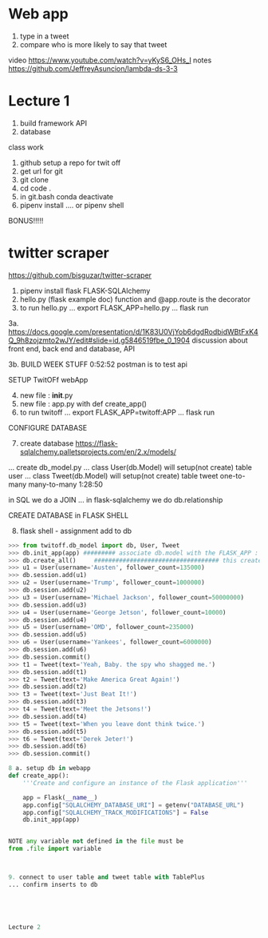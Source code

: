 # Web app
1. type in a tweet
2. compare who is more likely to say that tweet


video https://www.youtube.com/watch?v=yKyS6_OHs_I
notes https://github.com/JeffreyAsuncion/lambda-ds-3-3
# Lecture 1       
1. build framework API
2. database

class work

1. github setup a repo for twit off
2. get url for git
3. git clone <repo>
4. cd <repo> code .
5. in git.bash 
conda deactivate
6. pipenv install .... or pipenv shell

BONUS!!!!!
# twitter scraper
https://github.com/bisguzar/twitter-scraper

1. pipenv install flask FLASK-SQLAlchemy
2. hello.py (flask example doc) function and @app.route is the decorator
3. to run hello.py
... export FLASK_APP=hello.py
... flask run

3a. https://docs.google.com/presentation/d/1K83U0VjYob6dgdRodbidWBtFxK4Q_9h8zojzmto2wJY/edit#slide=id.g5846519fbe_0_1904
    discussion about front end, back end and database, API

3b. BUILD WEEK STUFF 0:52:52
    postman is to test api


SETUP TwitOFf webApp

4. new file : __init__.py
5. new file : app.py with def create_app()
6. to run twitoff
... export FLASK_APP=twitoff:APP
... flask run


CONFIGURE DATABASE 

7. create database https://flask-sqlalchemy.palletsprojects.com/en/2.x/models/

... create db_model.py
... class User(db.Model) will setup(not create) table user
... class Tweet(db.Model) will setup(not create) table tweet
one-to-many
many-to-many 1:28:50

in SQL we do a JOIN 
... in flask-sqlalchemy we do db.relationship


CREATE DATABASE in FLASK SHELL

8. flask shell - assignment add to db
```py
>>> from twitoff.db_model import db, User, Tweet
>>> db.init_app(app) ######### associate db.model with the FLASK_APP : this is also in create_app
>>> db.create_all()     ################################### this creates the db
>>> u1 = User(username='Austen', follower_count=135000)
>>> db.session.add(u1)
>>> u2 = User(username='Trump', follower_count=1000000)
>>> db.session.add(u2)
>>> u3 = User(username='Michael Jackson', follower_count=50000000)
>>> db.session.add(u3)
>>> u4 = User(username='George Jetson', follower_count=10000)
>>> db.session.add(u4)
>>> u5 = User(username='OMD', follower_count=235000)
>>> db.session.add(u5)
>>> u6 = User(username='Yankees', follower_count=6000000)
>>> db.session.add(u6)
>>> db.session.commit()
>>> t1 = Tweet(text='Yeah, Baby. the spy who shagged me.')
>>> db.session.add(t1)
>>> t2 = Tweet(text='Make America Great Again!')
>>> db.session.add(t2)
>>> t3 = Tweet(text='Just Beat It!')
>>> db.session.add(t3)
>>> t4 = Tweet(text='Meet the Jetsons!')
>>> db.session.add(t4)
>>> t5 = Tweet(text='When you leave dont think twice.')
>>> db.session.add(t5)
>>> t6 = Tweet(text='Derek Jeter!')
>>> db.session.add(t6)
>>> db.session.commit()

8 a. setup db in webapp
def create_app():
    '''Create and configure an instance of the Flask application'''

    app = Flask(__name__)
    app.config["SQLALCHEMY_DATABASE_URI"] = getenv("DATABASE_URL")
    app.config["SQLALCHEMY_TRACK_MODIFICATIONS"] = False
    db.init_app(app)


NOTE any variable not defined in the file must be 
from .file import variable



9. connect to user table and tweet table with TablePlus
... confirm inserts to db





Lecture 2 






